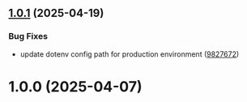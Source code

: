 ## [1.0.1](https://github.com/hush-mart/api-gateway/compare/v1.0.0...v1.0.1) (2025-04-19)


### Bug Fixes

* update dotenv config path for production environment ([9827672](https://github.com/hush-mart/api-gateway/commit/98276725666c9ed9ce1acc8e342e0f402dce4807))

# 1.0.0 (2025-04-07)
